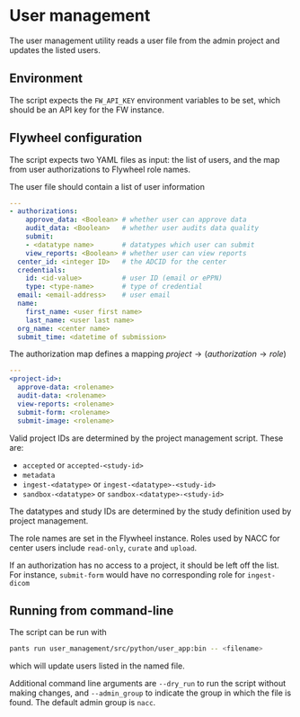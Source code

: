 # User management

The user management utility reads a user file from the admin project and updates the listed users.

## Environment

The script expects the `FW_API_KEY` environment variables to be set, which should be an API key for the FW instance.

## Flywheel configuration

The script expects two YAML files as input: the list of users, and the map from user authorizations to Flywheel role names.

The user file should contain a list of user information

```yaml
---
- authorizations:
    approve_data: <Boolean> # whether user can approve data
    audit_data: <Boolean>   # whether user audits data quality
    submit:
    - <datatype name>       # datatypes which user can submit
    view_reports: <Boolean> # whether user can view reports
  center_id: <integer ID>   # the ADCID for the center
  credentials:
    id: <id-value>          # user ID (email or ePPN)
    type: <type-name>       # type of credential
  email: <email-address>    # user email
  name:
    first_name: <user first name> 
    last_name: <user last name>
  org_name: <center name>
  submit_time: <datetime of submission>
  ```

The authorization map defines a mapping $project\to (authorization\to role)$

```yaml
---
<project-id>:
  approve-data: <rolename>
  audit-data: <rolename>
  view-reports: <rolename>
  submit-form: <rolename>
  submit-image: <rolename>
```

Valid project IDs are determined by the project management script.
These are:

- `accepted` or `accepted-<study-id>`
- `metadata`
- `ingest-<datatype>` or `ingest-<datatype>-<study-id>`
- `sandbox-<datatype>` or `sandbox-<datatype>-<study-id>`

The datatypes and study IDs are determined by the study definition used by project management.

The role names are set in the Flywheel instance.
Roles used by NACC for center users include `read-only`, `curate` and `upload`.

If an authorization has no access to a project, it should be left off the list.
For instance, `submit-form` would have no corresponding role for `ingest-dicom`

  
## Running from command-line

  The script can be run with

  ```bash
  pants run user_management/src/python/user_app:bin -- <filename>
  ```

  which will update users listed in the named file.

  Additional command line arguments are `--dry_run` to run the script without making changes, and `--admin_group` to indicate the group in which the file is found.
  The default admin group is `nacc`.
  
  